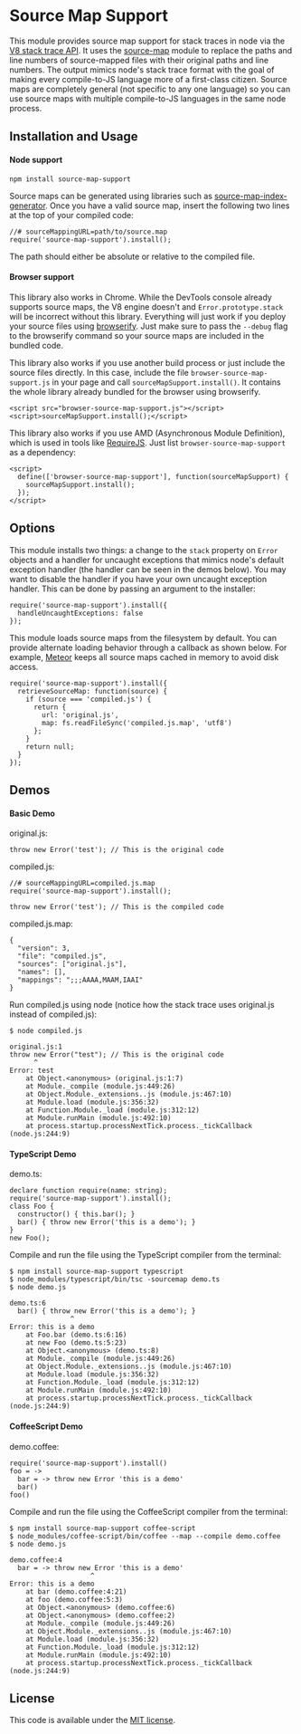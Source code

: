 # Source Map Support

This module provides source map support for stack traces in node via the [V8 stack trace API](http://code.google.com/p/v8/wiki/JavaScriptStackTraceApi). It uses the [source-map](https://github.com/mozilla/source-map) module to replace the paths and line numbers of source-mapped files with their original paths and line numbers. The output mimics node's stack trace format with the goal of making every compile-to-JS language more of a first-class citizen. Source maps are completely general (not specific to any one language) so you can use source maps with multiple compile-to-JS languages in the same node process.

## Installation and Usage

#### Node support

    npm install source-map-support

Source maps can be generated using libraries such as [source-map-index-generator](https://github.com/twolfson/source-map-index-generator). Once you have a valid source map, insert the following two lines at the top of your compiled code:

    //# sourceMappingURL=path/to/source.map
    require('source-map-support').install();

The path should either be absolute or relative to the compiled file.

#### Browser support

This library also works in Chrome. While the DevTools console already supports source maps, the V8 engine doesn't and `Error.prototype.stack` will be incorrect without this library. Everything will just work if you deploy your source files using [browserify](http://browserify.org/). Just make sure to pass the `--debug` flag to the browserify command so your source maps are included in the bundled code.

This library also works if you use another build process or just include the source files directly. In this case, include the file `browser-source-map-support.js` in your page and call `sourceMapSupport.install()`. It contains the whole library already bundled for the browser using browserify.

    <script src="browser-source-map-support.js"></script>
    <script>sourceMapSupport.install();</script>

This library also works if you use AMD (Asynchronous Module Definition), which is used in tools like [RequireJS](http://requirejs.org/). Just list `browser-source-map-support` as a dependency:

    <script>
      define(['browser-source-map-support'], function(sourceMapSupport) {
        sourceMapSupport.install();
      });
    </script>

## Options

This module installs two things: a change to the `stack` property on `Error` objects and a handler for uncaught exceptions that mimics node's default exception handler (the handler can be seen in the demos below). You may want to disable the handler if you have your own uncaught exception handler. This can be done by passing an argument to the installer:

    require('source-map-support').install({
      handleUncaughtExceptions: false
    });

This module loads source maps from the filesystem by default. You can provide alternate loading behavior through a callback as shown below. For example, [Meteor](https://github.com/meteor) keeps all source maps cached in memory to avoid disk access.

    require('source-map-support').install({
      retrieveSourceMap: function(source) {
        if (source === 'compiled.js') {
          return {
            url: 'original.js',
            map: fs.readFileSync('compiled.js.map', 'utf8')
          };
        }
        return null;
      }
    });

## Demos

#### Basic Demo

original.js:

    throw new Error('test'); // This is the original code

compiled.js:

    //# sourceMappingURL=compiled.js.map
    require('source-map-support').install();

    throw new Error('test'); // This is the compiled code

compiled.js.map:

    {
      "version": 3,
      "file": "compiled.js",
      "sources": ["original.js"],
      "names": [],
      "mappings": ";;;AAAA,MAAM,IAAI"
    }

Run compiled.js using node (notice how the stack trace uses original.js instead of compiled.js):

    $ node compiled.js

    original.js:1
    throw new Error("test"); // This is the original code
          ^
    Error: test
        at Object.<anonymous> (original.js:1:7)
        at Module._compile (module.js:449:26)
        at Object.Module._extensions..js (module.js:467:10)
        at Module.load (module.js:356:32)
        at Function.Module._load (module.js:312:12)
        at Module.runMain (module.js:492:10)
        at process.startup.processNextTick.process._tickCallback (node.js:244:9)

#### TypeScript Demo

demo.ts:

    declare function require(name: string);
    require('source-map-support').install();
    class Foo {
      constructor() { this.bar(); }
      bar() { throw new Error('this is a demo'); }
    }
    new Foo();

Compile and run the file using the TypeScript compiler from the terminal:

    $ npm install source-map-support typescript
    $ node_modules/typescript/bin/tsc -sourcemap demo.ts
    $ node demo.js

    demo.ts:6
      bar() { throw new Error('this is a demo'); }
                   ^
    Error: this is a demo
        at Foo.bar (demo.ts:6:16)
        at new Foo (demo.ts:5:23)
        at Object.<anonymous> (demo.ts:8)
        at Module._compile (module.js:449:26)
        at Object.Module._extensions..js (module.js:467:10)
        at Module.load (module.js:356:32)
        at Function.Module._load (module.js:312:12)
        at Module.runMain (module.js:492:10)
        at process.startup.processNextTick.process._tickCallback (node.js:244:9)

#### CoffeeScript Demo

demo.coffee:

    require('source-map-support').install()
    foo = ->
      bar = -> throw new Error 'this is a demo'
      bar()
    foo()

Compile and run the file using the CoffeeScript compiler from the terminal:

    $ npm install source-map-support coffee-script
    $ node_modules/coffee-script/bin/coffee --map --compile demo.coffee
    $ node demo.js

    demo.coffee:4
      bar = -> throw new Error 'this is a demo'
                        ^
    Error: this is a demo
        at bar (demo.coffee:4:21)
        at foo (demo.coffee:5:3)
        at Object.<anonymous> (demo.coffee:6)
        at Object.<anonymous> (demo.coffee:2)
        at Module._compile (module.js:449:26)
        at Object.Module._extensions..js (module.js:467:10)
        at Module.load (module.js:356:32)
        at Function.Module._load (module.js:312:12)
        at Module.runMain (module.js:492:10)
        at process.startup.processNextTick.process._tickCallback (node.js:244:9)

## License

This code is available under the [MIT license](http://opensource.org/licenses/MIT).
